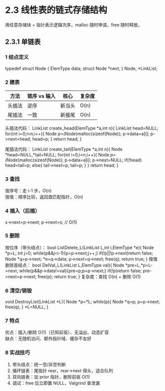 # 2.3 线性表的链式存储结构

用任意存储块 + 指针表示逻辑次序，malloc 随时申请，free 随时释放。

## 2.3.1 单链表

### 1 结点定义
typedef struct Node {
    ElemType data;
    struct Node *next;
} Node, *LinkList;

### 2 建表
| 方法   | 链序 vs 输入 | 核心   | 复杂度 |
| ------ | ------------ | ------ | ------ |
| 头插法 | 逆序         | 新当头 | O(n)   |
| 尾插法 | 一致         | 新接尾 | O(n)   |

头插法代码：
LinkList create_head(ElemType *a,int n){
    LinkList head=NULL;
    for(int i=0;i<n;i++){
        Node *p=(Node*)malloc(sizeof(Node));
        p->data=a[i]; p->next=head; head=p;
    }
    return head;
}

尾插法代码：
LinkList create_tail(ElemType *a,int n){
    Node *head=NULL,*tail=NULL;
    for(int i=0;i<n;i++){
        Node *p=(Node*)malloc(sizeof(Node));
        p->data=a[i]; p->next=NULL;
        if(!head) head=tail=p;
        else{ tail->next=p; tail=p; }
    }
    return head;
}

### 3 查找
按序号：走 i-1 步，O(n)  
按值：顺序比较，返回首匹配指针，O(n)

### 4 插入（后插）
s->next=p->next; p->next=s;   // O(1)

### 5 删除
按位序（带头结点）：
bool ListDelete_L(LinkList L,int i,ElemType *e){
    Node *p=L; int j=0;
    while(p&&j<i-1){p=p->next;j++;}
    if(!p||!p->next)return false;
    Node *q=p->next; *e=q->data;
    p->next=q->next; free(q);
    return true;
}
按值删除首结点：
bool DelVal_L(LinkList L,ElemType val){
    Node *pre=L,*p=L->next;
    while(p&&p->data!=val){pre=p;p=p->next;}
    if(!p)return false;
    pre->next=p->next; free(p);
    return true;
}
复杂度：查找 O(n) + 删除 O(1)

### 6 清空/销毁
void DestroyList(LinkList *L){
    Node *p=*L;
    while(p){ Node *q=p; p=p->next; free(q); }
    *L=NULL;
}

### 7 特点
优点：插入/删除 O(1)（已知前驱）、无溢出、动态扩容  
缺点：无随机访问、额外指针域、缓存不友好

### 8 实战技巧
1. 带头结点：统一空/非空判断  
2. 循环链表：尾指针 rear，rear->next 得头，适合队列  
3. 双向链表：加 prior 指针，删除前驱 O(1)  
4. 调试：free 后立即置 NULL，Valgrind 查泄漏